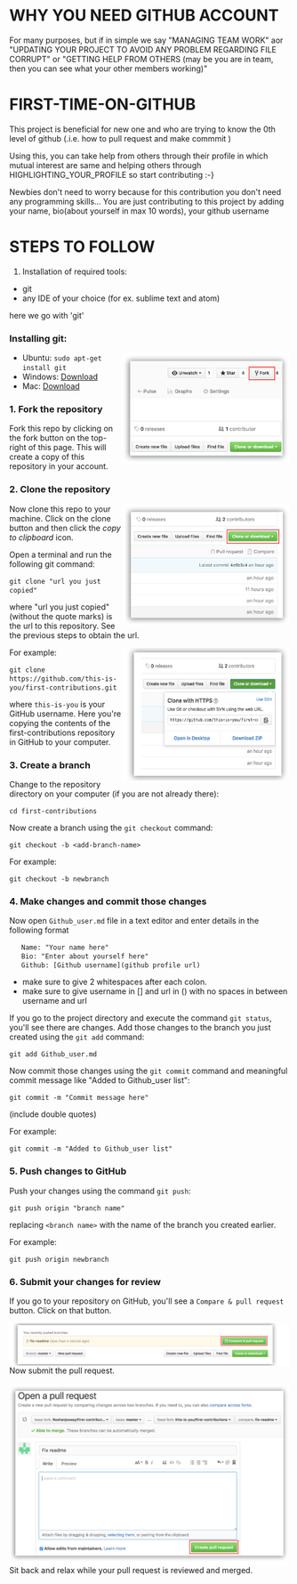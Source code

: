 # WHY YOU NEED GITHUB ACCOUNT
   For many purposes, but if in simple we say "MANAGING TEAM WORK" aor "UPDATING YOUR PROJECT TO AVOID ANY PROBLEM REGARDING FILE CORRUPT" or "GETTING HELP FROM OTHERS (may be you are in team, then you can see what your other members working)"

# FIRST-TIME-ON-GITHUB
   This project is beneficial for new one and who are trying to know the 0th level of github (.i.e. how to pull request and make commmit )  
   
   Using this, you can take help from others through their profile in which mutual interest are same and helping others through HIGHLIGHTING_YOUR_PROFILE so start contributing :-}
   
Newbies don't need to worry because for this contribution you don't need any programming skills...
You are just contributing to this project by adding your name, bio(about yourself in max 10 words), your github username

# STEPS TO FOLLOW
1. Installation of required tools:
* git
* any IDE of your choice (for ex. sublime text and atom)

here we go with 'git'


### Installing git:

<img align="right" width="300" src="https://github.com/Stupyspyy/FIRST-TIME-ON-GITHUB/blob/master/img/New%20folder/fork.png" alt="fork this repository" />


- Ubuntu:    `sudo apt-get install git`
- Windows: [Download](https://git-scm.com/download/win)
- Mac: [Download](https://git-scm.com/download/mac)





### 1. Fork the repository
Fork this repo by clicking on the fork button on the top-right of this page.
This will create a copy of this repository in your account.





### 2. Clone the repository

<img align="right" width="300" src="https://github.com/Stupyspyy/FIRST-TIME-ON-GITHUB/blob/master/img/New%20folder/clone.png" alt="clone this repository" />

Now clone this repo to your machine. Click on the clone button and then click the *copy to clipboard* icon.

Open a terminal and run the following git command:

```
git clone "url you just copied"
```
where "url you just copied" (without the quote marks) is the url to this repository. See the previous steps to obtain the url.

<img align="right" width="300" src="https://github.com/Stupyspyy/FIRST-TIME-ON-GITHUB/blob/master/img/New%20folder/copy-to-clipboard.png" alt="copy URL to clipboard" />

For example:
```
git clone https://github.com/this-is-you/first-contributions.git
```
where `this-is-you` is your GitHub username. Here you're copying the contents of the first-contributions repository in GitHub to your computer.

### 3. Create a branch

Change to the repository directory on your computer (if you are not already there):

```
cd first-contributions
```
Now create a branch using the `git checkout` command:
```
git checkout -b <add-branch-name>
```

For example:
```
git checkout -b newbranch
```


### 4. Make changes and commit those changes

Now open `Github_user.md` file in a text editor and enter details in the following format  
```
   Name: "Your name here"    
   Bio: "Enter about yourself here"  
   Github: [Github username](github profile url)   
```
   * make sure to give 2 whitespaces after each colon.  
   * make sure to give username in [] and url in () with no spaces in between username and url


If you go to the project directory and execute the command `git status`, you'll see there are changes. Add those changes to the branch you just created using the `git add` command:
```
git add Github_user.md
```
 
Now commit those changes using the `git commit` command and meaningful commit message like "Added to Github_user list":
```
git commit -m "Commit message here"
```
(include double quotes)

For example:
```
git commit -m "Added to Github_user list"
```

### 5. Push changes to GitHub

Push your changes using the command `git push`:
```
git push origin "branch name"
```
replacing `<branch name>` with the name of the branch you created earlier.

For example:
```
git push origin newbranch
```

### 6. Submit your changes for review

If you go to your repository on GitHub, you'll see a  `Compare & pull request` button.  Click on that button.

<img style="float: right;" src="https://github.com/Stupyspyy/FIRST-TIME-ON-GITHUB/blob/master/img/New%20folder/compare-and-pull.png" alt="create a pull request" />

Now submit the pull request.

<img style="float: right;" src="https://github.com/Stupyspyy/FIRST-TIME-ON-GITHUB/blob/master/img/New%20folder/submit-pull.png" alt="submit pull request" />

Sit back and relax while your pull request is reviewed and merged.
